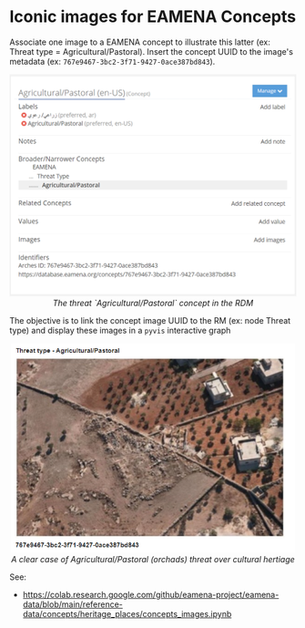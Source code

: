 # Iconic images for EAMENA Concepts

Associate one image to a EAMENA concept to illustrate this latter (ex: Threat type = Agricultural/Pastoral). Insert the concept UUID to the image's metadata (ex: `767e9467-3bc2-3f71-9427-0ace387bd843`).


<p align="center">
  <img alt="img-name" src="image.png" width="600">
  <br>
    <em>The threat `Agricultural/Pastoral` concept in the RDM</em>
</p>

The objective is to link the concept image UUID to the RM (ex: node Threat type) and display these images in a `pyvis` interactive graph

<p align="center">
  <img alt="img-name" src="https://raw.githubusercontent.com/eamena-project/eamena-arches-dev/main/www/concepts_images_threat_type_agricole.png" width="500">
  <br>
    <em>A clear case of Agricultural/Pastoral (orchads) threat over cultural hertiage </em>
</p>


See: 
* https://colab.research.google.com/github/eamena-project/eamena-data/blob/main/reference-data/concepts/heritage_places/concepts_images.ipynb
